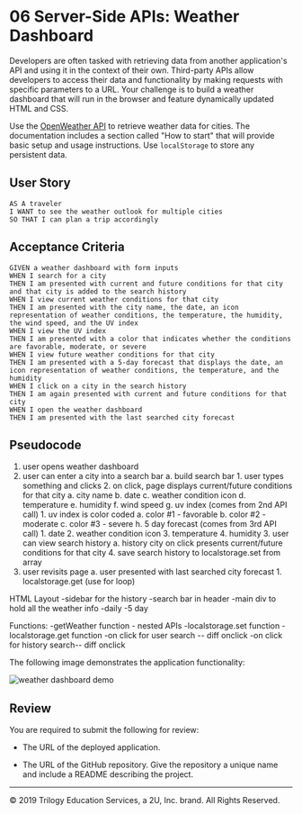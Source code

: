 # 06 Server-Side APIs: Weather Dashboard

Developers are often tasked with retrieving data from another application's API and using it in the context of their own. Third-party APIs allow developers to access their data and functionality by making requests with specific parameters to a URL. Your challenge is to build a weather dashboard that will run in the browser and feature dynamically updated HTML and CSS.

Use the [OpenWeather API](https://openweathermap.org/api) to retrieve weather data for cities. The documentation includes a section called "How to start" that will provide basic setup and usage instructions. Use `localStorage` to store any persistent data.

## User Story

```
AS A traveler
I WANT to see the weather outlook for multiple cities
SO THAT I can plan a trip accordingly
```

## Acceptance Criteria

```
GIVEN a weather dashboard with form inputs
WHEN I search for a city
THEN I am presented with current and future conditions for that city and that city is added to the search history
WHEN I view current weather conditions for that city
THEN I am presented with the city name, the date, an icon representation of weather conditions, the temperature, the humidity, the wind speed, and the UV index
WHEN I view the UV index
THEN I am presented with a color that indicates whether the conditions are favorable, moderate, or severe
WHEN I view future weather conditions for that city
THEN I am presented with a 5-day forecast that displays the date, an icon representation of weather conditions, the temperature, and the humidity
WHEN I click on a city in the search history
THEN I am again presented with current and future conditions for that city
WHEN I open the weather dashboard
THEN I am presented with the last searched city forecast
```
## Pseudocode
1. user opens weather dashboard
2. user can enter a city into a search bar
    a. build search bar
        1. user types something and clicks
        2. on click, page displays current/future conditions for that city
            a. city name
            b. date
            c. weather condition icon
            d. temperature
            e. humidity
            f. wind speed
            g. uv index (comes from 2nd API call)
                1. uv index is color coded
                    a. color #1 - favorable
                    b. color #2 - moderate
                    c. color #3 - severe
            h. 5 day forecast (comes from 3rd API call)
                1. date
                2. weather condition icon
                3. temperature
                4. humidity
        3. user can view search history
            a. history city on click presents current/future conditions for that city
        4. save search history to localstorage.set from array
3. user revisits page
    a. user presented with last searched city forecast
        1. localstorage.get (use for loop)

HTML Layout
-sidebar for the history
-search bar in header
-main div to hold all the weather info
    -daily
    -5 day

Functions:
-getWeather function - nested APIs
-localstorage.set function
-localstorage.get function
-on click for user search   -- diff onclick
-on click for history search-- diff onclick


The following image demonstrates the application functionality:

![weather dashboard demo](./Assets/06-server-side-apis-homework-demo.png)

## Review

You are required to submit the following for review:

* The URL of the deployed application.

* The URL of the GitHub repository. Give the repository a unique name and include a README describing the project.

- - -
© 2019 Trilogy Education Services, a 2U, Inc. brand. All Rights Reserved.
